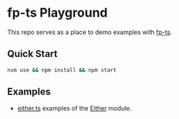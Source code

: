 # fp-ts Playground

This repo serves as a place to demo examples with
[fp-ts](https://gcanti.github.io/fp-ts/).

## Quick Start

```bash
nvm use && npm install && npm start
```

## Examples

- [either.ts](./src/either.ts)
  examples of the
  [Either](https://gcanti.github.io/fp-ts/modules/Either.ts.html)
  module.

